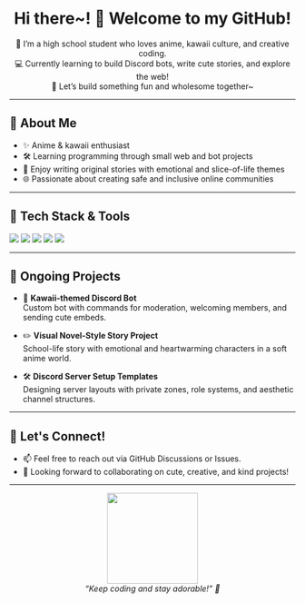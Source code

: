 <h1 align="center">Hi there~! 👋 Welcome to my GitHub!</h1>

<p align="center">
  🌸 I’m a high school student who loves anime, kawaii culture, and creative coding. <br>
  💻 Currently learning to build Discord bots, write cute stories, and explore the web! <br>
  💖 Let’s build something fun and wholesome together~
</p>

---

## 🌟 About Me

- ✨ Anime & kawaii enthusiast
- 🛠️ Learning programming through small web and bot projects
- 📖 Enjoy writing original stories with emotional and slice-of-life themes
- 🌐 Passionate about creating safe and inclusive online communities

---

## 🧰 Tech Stack & Tools

<img src="https://img.shields.io/badge/HTML-E34F26?style=flat&logo=html5&logoColor=white"/>
<img src="https://img.shields.io/badge/CSS-1572B6?style=flat&logo=css3&logoColor=white"/>
<img src="https://img.shields.io/badge/JavaScript-F7DF1E?style=flat&logo=javascript&logoColor=black"/>
<img src="https://img.shields.io/badge/Discord%20Bot-5865F2?style=flat&logo=discord&logoColor=white"/>
<img src="https://img.shields.io/badge/Markdown-000000?style=flat&logo=markdown&logoColor=white"/>

---

## 📌 Ongoing Projects

- 🌸 **Kawaii-themed Discord Bot**  
  Custom bot with commands for moderation, welcoming members, and sending cute embeds.

- ✏️ **Visual Novel-Style Story Project**  
  School-life story with emotional and heartwarming characters in a soft anime world.

- 🛠️ **Discord Server Setup Templates**  
  Designing server layouts with private zones, role systems, and aesthetic channel structures.

---

## 💬 Let's Connect!

- 📫 Feel free to reach out via GitHub Discussions or Issues.
- 💖 Looking forward to collaborating on cute, creative, and kind projects!

---

<p align="center">
  <img src="https://imgur.com/JW0GuZ1.gif" width="160"/><br>
  <i>“Keep coding and stay adorable!” 💫</i>
</p>
